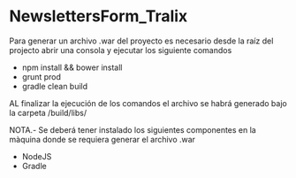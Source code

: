 # NewslettersForm_Tralix

Para generar un archivo .war del proyecto es necesario desde la raíz del projecto abrir una consola y ejecutar los siguiente comandos
  * npm install && bower install
  * grunt prod
  * gradle clean build
  
AL finalizar la ejecución de los comandos el archivo se habrá generado bajo la carpeta /build/libs/ 


NOTA.- Se deberá tener instalado los siguientes componentes en la màquina donde se requiera generar el archivo .war
  * NodeJS
  * Gradle
